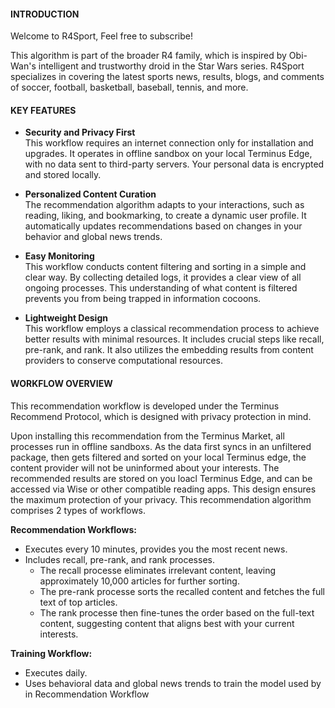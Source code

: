#### INTRODUCTION

Welcome to R4Sport, Feel free to subscribe!

This algorithm is part of the broader R4 family, which is inspired by Obi-Wan's intelligent and trustworthy droid in the Star Wars series. R4Sport specializes in covering the latest sports news, results, blogs, and comments of soccer, football, basketball, baseball, tennis, and more.

#### KEY FEATURES
- **Security and Privacy First** <br> 
This workflow requires an internet connection only for installation and upgrades. It operates in offline sandbox on your local Terminus Edge, with no data sent to third-party servers. Your personal data is encrypted and stored locally.

- **Personalized Content Curation**<br>
The recommendation algorithm adapts to your interactions, such as reading, liking, and bookmarking, to create a dynamic user profile. It automatically updates recommendations based on changes in your behavior and global news trends.

- **Easy Monitoring**<br>
This workflow conducts content filtering and sorting in a simple and clear way. By collecting detailed logs, it provides a clear view of all ongoing processes. This understanding of what content is filtered prevents you from being trapped in information cocoons.

- **Lightweight Design**<br>
This workflow employs a classical recommendation process to achieve better results with minimal resources. It includes crucial steps like recall, pre-rank, and rank. It also utilizes the embedding results from content providers to conserve computational resources.

#### WORKFLOW OVERVIEW

This recommendation workflow is developed under the Terminus Recommend Protocol, which is designed with privacy protection in mind. 

Upon installing this recommendation from the Terminus Market, all processes run in offline sandboxs. As the data first syncs in an unfiltered package, then gets filtered and sorted on your local Terminus edge, the content provider will not be uninformed about your interests. The recommended results are stored on you loacl Terminus Edge, and can be accessed via Wise or other compatible reading apps. This design ensures the maximum protection of your privacy. This recommendation algorithm comprises 2 types of workflows.

**Recommendation Workflows:**
- Executes every 10 minutes, provides you the most recent news.
- Includes recall, pre-rank, and rank processes. 
    - The recall processe eliminates irrelevant content, leaving approximately 10,000 articles for further sorting.
    - The pre-rank processe sorts the recalled content and fetches the full text of top articles. 
    - The rank processe then fine-tunes the order based on the full-text content, suggesting content that aligns best with your current interests.

**Training Workflow:**
- Executes daily.
- Uses behavioral data and global news trends to train the model used by in Recommendation Workflow


